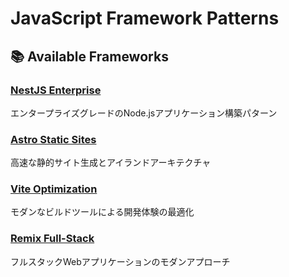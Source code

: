 # JavaScript Framework Patterns

## 📚 Available Frameworks

### [NestJS Enterprise](./nestjs/index.md)
エンタープライズグレードのNode.jsアプリケーション構築パターン

### [Astro Static Sites](./astro/index.md)
高速な静的サイト生成とアイランドアーキテクチャ

### [Vite Optimization](./vite/index.md)
モダンなビルドツールによる開発体験の最適化

### [Remix Full-Stack](./remix/index.md)
フルスタックWebアプリケーションのモダンアプローチ